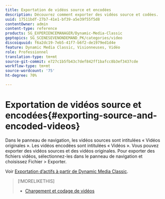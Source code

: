 ```yaml
---
title: Exportation de vidéos source et encodées
description: Découvrez comment exporter des vidéos source et codées.
uuid: 17511bdf-27b7-41e1-bf39-a5e39f55f5d8
contentOwner: admin
content-type: reference
products: SG_EXPERIENCEMANAGER/Dynamic-Media-Classic
geptopics: SG_SCENESEVENONDEMAND_PK/categories/video
discoiquuid: f6a2dc19-7eb5-41f7-b6f2-de1979ed1d4e
feature: Dynamic Media Classic, Visionneuses, Vidéo
role: Professionnel
translation-type: tm+mt
source-git-commit: e727c1b5fb43c7def842ff1bafcc8b3ef3437cde
workflow-type: tm+mt
source-wordcount: '75'
ht-degree: 70%

---
```



# Exportation de vidéos source et encodées{#exporting-source-and-encoded-videos}

Dans le panneau de navigation, les vidéos sources sont intitulées « Vidéos originales ». Les vidéos encodées sont intitulées « Vidéos ». Vous pouvez exporter des vidéos sources et des vidéos originales. Pour exporter des fichiers vidéos, sélectionnez-les dans le panneau de navigation et choisissez Fichier > Exporter. 

Voir [Exportation d’actifs à partir de Dynamic Media Classic](exporting-assets-from-dmc.md#exporting-assets-from-dmc).

>[!MORELIKETHIS]
>
>* [Chargement et codage de vidéos](uploading-encoding-videos.md#uploading_and_encoding_videos)

